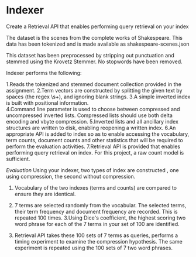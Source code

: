 # Indexer
Create a Retrieval API that enables performing query retrieval on your index

The dataset is the scenes from the complete works of Shakespeare. This data has been tokenized and is made available as shakespeare-scenes.json 

This dataset has been preprocessed by stripping out punctuation and stemmed using the Krovetz Stemmer. No stopwords have been removed.

Indexer performs the following:

1.Reads the tokenized and stemmed document collection provided in the assignment.
2.Term vectors are constructed by splitting the given text by spaces (the regex \\s+), and ignoring blank strings.
3.A simple inverted index is built with positional information.  
4.Command line parameter is used to choose between compressed and uncompressed inverted lists. Compressed lists should use both delta encoding and vbyte compression.
5.Inverted lists and all ancillary index structures are  written to disk, enabling reopening a written index. 
6.An appropriate API is added to  index so as to enable accessing the vocabulary, term counts, document counts and other statistics that  will be required to perform the evaluation activities.
7.Retrieval API is provided that enables performing query retrieval on  index. For this project, a raw count model is sufficient.

*Evaluation*
Using your indexer, two types of index are constructed , one using compression, the second without compression.

1. Vocabulary of the two indexes (terms and counts)  are compared to ensure they are identical.
2. 7 terms are selected randomly from the vocabular.  The selected terms, their term frequency and document frequency are recorded. This is repeated 100 times.
3.Using Dice's coefficient, the highest scoring two word phrase for each of the 7 terms in your set of 100 are identified. 

4. Retrieval API  takes these 100 sets of 7 terms as  queries, performs a timing experiment to examine the compression hypothesis.  The same experiment is repeated using the 100 sets  of 7 two word phrases.

